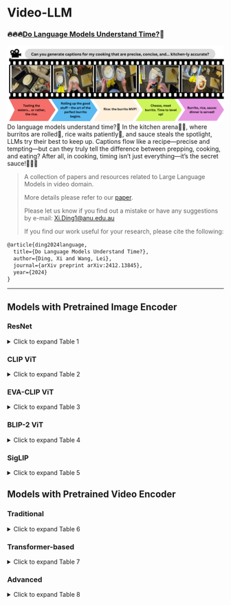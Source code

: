 # Video-LLM

### 🔥🔥🔥[Do Language Models Understand Time?](https://arxiv.org/abs/2412.13845)🤔

![image](./images/cover.png)
Do language models understand time?🧐 In the kitchen arena🧑‍🍳, where burritos are rolled🌯, rice waits patiently🍚, and sauce steals the spotlight, LLMs try their best to keep up. Captions flow like a recipe—precise and tempting—but can they truly tell the difference between prepping, cooking, and eating? After all, in cooking, timing isn’t just everything—it’s the secret sauce!🥳🥳🥳
>
> A collection of papers and resources related to Large Language Models in video domain. 
>
> More details please refer to our [paper](https://arxiv.org/abs/2412.13845). 
>
> Please let us know if you find out a mistake or have any suggestions by e-mail: Xi.Ding1@anu.edu.au
>
> If you find our work useful for your research, please cite the following:

```
@article{ding2024language,
  title={Do Language Models Understand Time?},
  author={Ding, Xi and Wang, Lei},
  journal={arXiv preprint arXiv:2412.13845},
  year={2024}
}
```

---

## Models with Pretrained Image Encoder

### ResNet

<details>
<summary>Click to expand Table 1</summary>

| Model          | Venue        | Other modality encoders               | Interaction / Fusion mechanism                    | Description                                     | Code |
|----------------|--------------|---------------------------------------|--------------------------------------------------|-------------------------------------------------|------|
| [Flamingo](https://arxiv.org/abs/2204.14198)       | NeurIPS 2022 | Text: Chinchilla                     | Perceiver Resampler & Gated XATTN-DENSE          | Visual-language model for few-shot learning.   |   [Github](https://github.com/mlfoundations/open_flamingo)   |

</details>

### CLIP ViT

<details>
<summary>Click to expand Table 2</summary>

| Model          | Venue        | Other modality encoders               | Interaction / Fusion mechanism                    | Description                                     | Code |
|----------------|--------------|---------------------------------------|--------------------------------------------------|-------------------------------------------------|------|
| [mPLUG-2](https://arxiv.org/abs/2302.00402)        | ICML 2023    | Text: BERT                           | Universal layers & cross-attention modules       | Modularized multi-modal foundation model.      |      |
| [Vid2Seq](https://arxiv.org/abs/2302.14115)        | CVPR 2023    | Text: T5-Base                        | Cross-modal attention                             | Sequence-to-sequence video-language model.     |      |
| Video-LLaMA    | EMNLP 2023   | Text: Vicuna, Audio: ImageBind       | Aligned via Q-Formers for video and audio         | Instruction-tuned multimodal model.           |      |
| ChatVideo      | arXiv 2023   | Text: ChatGPT, Audio: Whisper        | Tracklet-centric with ChatGPT reasoning           | Chat-based video understanding system.         |      |
| Video-ChatGPT  | ACL 2023     | Text: Vicuna-v1.1                    | Spatiotemporal features projected via linear layer| Integration of vision and language for video understanding. |      |
| Valley         | arXiv 2023   | Text: StableVicuna                   | Projection layer                                  | LLM for video assistant tasks.                |      |
| Macaw-LLM      | arXiv 2023   | Text: LLAMA-7B, Audio: Whisper       | Alignment module unifies multi-modal representations| Multimodal integration using image, audio, and video inputs. |      |
| Auto-AD II     | CVPR 2023    | Text: BERT                           | Cross-attention layers                            | Movie description using vision and language.   |      |
| GPT4Video      | ACMMM 2023   | Text: LLaMA 2                        | Transformer-based cross-attention layer           | Video understanding with LLM-based reasoning.  |      |
| LLaMA-VID      | ECCV 2023    | Text: Vicuna                         | Context attention and linear projector            | LLaMA-VID for visual-textual alignment in video. |      |
| COSMO          | arXiv 2024   | Text: OPT-IML/RedPajama/Mistral      | Gated cross-attention                              | Contrastive-streamlined multimodal model.      |      |
| VTimeLLM       | CVPR 2024    | Text: Vicuna                         | Linear layer                                      | Temporal video understanding enhanced with LLMs. |      |
| VILA           | CVPR 2024    | Text: LLaMA-2-7B/13B                 | Linear layer                                      | Vision-language model.                         |      |
| PLLaVA         | arXiv 2024   | Text: LLAMA-7B                       | MM projector with adaptive pooling                | Parameter-free extension for video captioning tasks. |      |
| V2Xum-LLaMA    | arXiv 2024   | Text: LLaMA 2                        | Vision adapter                                    | Video summarization using temporal prompt tuning. |      |
| VideoChat2     | CVPR 2024    | Text: Vicuna                         | Linear projection                                 | A comprehensive multi-modal video understanding benchmark. |      |
| VideoGPT+      | arXiv 2024   | Text: Phi-3-Mini-3.8B                | MLP                                              | Enhanced video understanding.                  |      |
| EmoLLM         | arXiv 2024   | Text: Vicuna-v1.5, Audio: Whisper    | Multi-perspective visual projection               | Multimodal emotional understanding with improved reasoning. |      |
| ShareGPT4Video | arXiv 2024   | Text: Mistral-7B-Instruct-v0.2       | MLP                                              | Precise and detailed video captions with hierarchical prompts. |      |

</details>

### EVA-CLIP ViT

<details>
<summary>Click to expand Table 3</summary>

| Model          | Venue        | Other modality encoders               | Interaction / Fusion mechanism                    | Description                                     | Code |
|----------------|--------------|---------------------------------------|--------------------------------------------------|-------------------------------------------------|------|
| VideoChat      | arXiv 2023   | Text: StableVicuna, Audio: Whisper   | Q-Former bridges visual features to LLMs for reasoning | Chat-centric model for video analysis.         |      |
| VAST           | NeurIPS 2023 | Text: BERT, Audio: BEATs             | Cross-attention layers                            | Omni-modality foundational model.              |      |
| GPT4Video      | ACMMM 2023   | Text: LLaMA 2                        | Transformer-based cross-attention layer           | Video understanding with LLM-based reasoning.  |      |
| VTG-LLM        | arXiv 2024   | Text: LLaMA-2-7B                     | Projection layer                                  | Enhanced video temporal grounding.             |      |
| AutoAD III     | CVPR 2024    | Text: GPT-3.5-turbo                  | Shared Q-Former                                   | Video description enhancement with LLMs.       |      |
| MiniGPT4-Video | arXiv 2024   | Text: LLaMA 2                        | Concatenates visual tokens and projects into LLM space | Video understanding with visual-textual token interleaving. |      |
| MA-LMM         | CVPR 2024    | Text: Vicuna                         | A trainable Q-Former                               | Memory-augmented large multimodal model.       |      |
| VideoLLaMA 2   | arXiv 2024   | Text: LLAMA 1.5, Audio: BEATs        | Spatial-Temporal Convolution (STC) connector      | Advancing spatial-temporal modeling and audio understanding. |      |
| VideoLLM-online| CVPR 2024    | Text: Llama-2-Chat/Llama-3-Instruct  | MLP projector                                     | Online video large language model for streaming video. |      |

</details>

### BLIP-2 ViT

<details>
<summary>Click to expand Table 4</summary>

| Model          | Venue        | Other modality encoders               | Interaction / Fusion mechanism                    | Description                                     | Code |
|----------------|--------------|---------------------------------------|--------------------------------------------------|-------------------------------------------------|------|
| LAVAD          | CVPR 2024    | Text: Llama-2-13b-chat               | Converts video features into textual prompts for LLMs | Training-free video anomaly detection using LLMs. |      |

</details>

### SigLIP

<details>
<summary>Click to expand Table 5</summary>

| Model          | Venue        | Other modality encoders               | Interaction / Fusion mechanism                    | Description                                     | Code |
|----------------|--------------|---------------------------------------|--------------------------------------------------|-------------------------------------------------|------|
| SliME          | arXiv 2024   | Text: LLaMA3-8B                      | MLP & query transformer                          | High-resolution multimodal model for visual reasoning tasks. |      |
| Holmes-VAD     | arXiv 2024   | Text: LLaMA3-Instruct-70B            | Temporal sampler                                 | Multimodal LLM for video anomaly detection.    |      |

</details>

## Models with Pretrained Video Encoder

### Traditional 

<details>
<summary>Click to expand Table 6</summary>

| Model              | Venue     | Other modality encoders | Interaction / Fusion mechanism | Description                      | Code |
|---------------------|-----------|--------------------------|---------------------------------|----------------------------------|------|

</details>

### Transformer-based

<details>
<summary>Click to expand Table 7</summary>

| Model              | Venue     | Other modality encoders | Interaction / Fusion mechanism | Description                      | Code |
|---------------------|-----------|--------------------------|---------------------------------|----------------------------------|------|
| LaViLa             | CVPR 2022| Text: 12-layer Transformer| Cross-attention modules        | Large-scale language model.      |      |

</details>

### Advanced 

<details>
<summary>Click to expand Table 8</summary>

| Model              | Venue     | Other modality encoders | Interaction / Fusion mechanism | Description                      | Code |
|---------------------|-----------|--------------------------|---------------------------------|----------------------------------|------|

</details>



